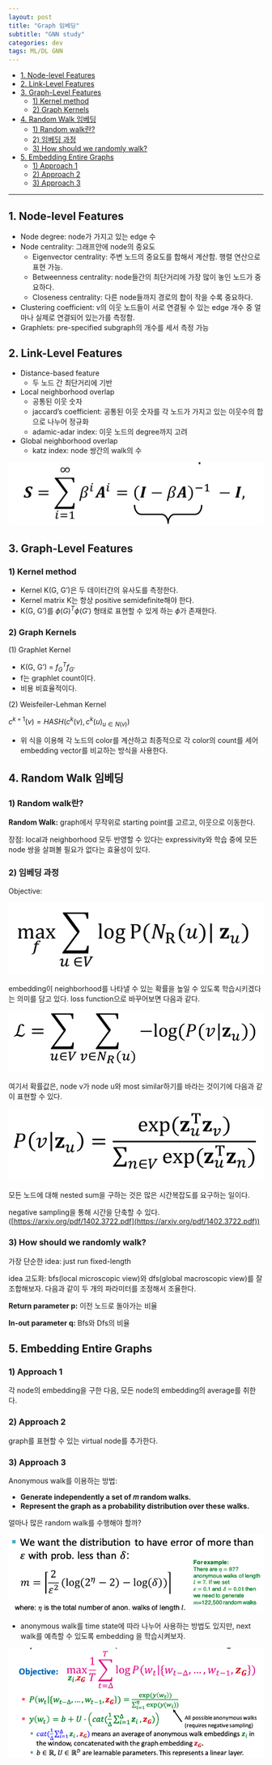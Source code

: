 ```yaml
---
layout: post
title: "Graph 임베딩"
subtitle: "GNN study"
categories: dev
tags: ML/DL GNN
---
```


<!-- @import "[TOC]" {cmd="toc" depthFrom=1 depthTo=6 orderedList=false} -->

<!-- code_chunk_output -->
- [1. Node-level Features](#1-node-level-features)
- [2. Link-Level Features](#2-link-level-features)
- [3. Graph-Level Features](#3-graph-level-features)
  - [1) Kernel method](#1-kernel-method)
  - [2) Graph Kernels](#2-graph-kernels)
- [4. Random Walk 임베딩](#4-random-walk-임베딩)
  - [1) Random walk란?](#1-random-walk란)
  - [2) 임베딩 과정](#2-임베딩-과정)
  - [3) How should we randomly walk?](#3-how-should-we-randomly-walk)
- [5. Embedding Entire Graphs](#5-embedding-entire-graphs)
  - [1) Approach 1](#1-approach-1)
  - [2) Approach 2](#2-approach-2)
  - [3) Approach 3](#3-approach-3)
<!-- /code_chunk_output -->

---


## 1. Node-level Features

- Node degree: node가 가지고 있는 edge 수
- Node centrality: 그래프안에 node의 중요도
    - Eigenvector centrality: 주변 노드의 중요도를 합해서 계산함. 행렬 연산으로 표현 가능.
    - Betweenness centrality: node들간의 최단거리에 가장 많이 놓인 노드가 중요하다.
    - Closeness centrality: 다른 node들까지 경로의 합이 작을 수록 중요하다.
- Clustering coefficient: v의 이웃 노드들이 서로 연결될 수 있는 edge 개수 중 얼마나 실제로 연결되어 있는가를 측정함.
- Graphlets: pre-specified subgraph의 개수를 세서 측정 가능

## 2. Link-Level Features

- Distance-based feature
    - 두 노드 간 최단거리에 기반
- Local neighborhood overlap
    - 공통된 이웃 숫자
    - jaccard’s coefficient: 공통된 이웃 숫자를 각 노드가 가지고 있는 이웃수의 합으로 나누어 정규화
    - adamic-adar index: 이웃 노드의 degree까지 고려
- Global neighborhood overlap
    - katz index: node 쌍간의 walk의 수
    
![Equation0](https://raw.githubusercontent.com/Cho-Geonwoo/Cho-Geonwoo.github.io/master/assets/img/contents/gnn/embeddings/equation0.png)
    

## 3. Graph-Level Features

### 1) Kernel method

- Kernel K(G, G’)은 두 데이터간의 유사도를 측정한다.
- Kernel matrix K는 항상 positive semidefinite해야 한다.
- K(G, G’)를 $\phi(G)^T\phi(G')$ 형태로 표현할 수 있게 하는 $\phi$가 존재한다.

### 2) Graph Kernels

(1) Graphlet Kernel

- K(G, G’) = $f_G^T f_{G'}$
- f는 graphlet count이다.
- 비용 비효율적이다.

(2) Weisfeiler-Lehman Kernel

$c^{k+1}(v) = HASH({c^{k}(v),{c^{k}(u)_{u\in N(v)}} })$

- 위 식을 이용해 각 노드의 color를 계산하고 최종적으로 각 color의 count를 세어 embedding vector를 비교하는 방식을 사용한다.

## 4. Random Walk 임베딩

### 1) Random walk란?

**Random Walk:** graph에서 무작위로 starting point를 고르고, 이웃으로 이동한다.

장점: local과 neighborhood 모두 반영할 수 있다는 expressivity와 학습 중에 모든 node 쌍을 살펴볼 필요가 없다는 효율성이 있다.

### 2) 임베딩 과정

Objective: 

![Equation1](https://raw.githubusercontent.com/Cho-Geonwoo/Cho-Geonwoo.github.io/master/assets/img/contents/gnn/embeddings/equation1.png)

embedding이 neighborhood를 나타낼 수 있는 확률을 높일 수 있도록 학습시키겠다는 의미를 담고 있다. loss function으로 바꾸어보면 다음과 같다.

![Equation2](https://raw.githubusercontent.com/Cho-Geonwoo/Cho-Geonwoo.github.io/master/assets/img/contents/gnn/embeddings/equation2.png)

여기서 확률값은, node v가 node u와 most similar하기를 바라는 것이기에 다음과 같이 표현할 수 있다.

![Equation3](https://raw.githubusercontent.com/Cho-Geonwoo/Cho-Geonwoo.github.io/master/assets/img/contents/gnn/embeddings/equation3.png)

모든 노드에 대해 nested sum을 구하는 것은 많은 시간복잡도를 요구하는 일이다.

negative sampling을 통해 시간을 단축할 수 있다. ([https://arxiv.org/pdf/1402.3722.pdf](https://arxiv.org/pdf/1402.3722.pdf))

### 3) How should we randomly walk?

가장 단순한 idea: just run fixed-length

idea 고도화: bfs(local microscopic view)와 dfs(global macroscopic view)를 잘 조합해보자. 다음과 같이 두 개의 파라미터를 조정해서 조율한다.

**Return parameter p:** 이전 노드로 돌아가는 비율

**In-out parameter q:** Bfs와 Dfs의 비율

## 5. Embedding Entire Graphs

### 1) Approach 1

각 node의 embedding을 구한 다음, 모든 node의 embedding의 average를 취한다.

### 2) Approach 2

graph를 표현할 수 있는 virtual node를 추가한다.

### 3) Approach 3

Anonymous walk를 이용하는 방법: 

- **Generate independently a set of 𝑚 random walks.**
- **Represent the graph as a probability distribution over these walks.**

얼마나 많은 random walk를 수행해야 할까?

![Equation4](https://raw.githubusercontent.com/Cho-Geonwoo/Cho-Geonwoo.github.io/master/assets/img/contents/gnn/embeddings/equation4.png)

- anonymous walk를 time state에 따라 나누어 사용하는 방법도 있지만, next walk를 예측할 수 있도록 embedding 을 학습시켜보자.

![Equation6](https://raw.githubusercontent.com/Cho-Geonwoo/Cho-Geonwoo.github.io/master/assets/img/contents/gnn/embeddings/equation6.png)
